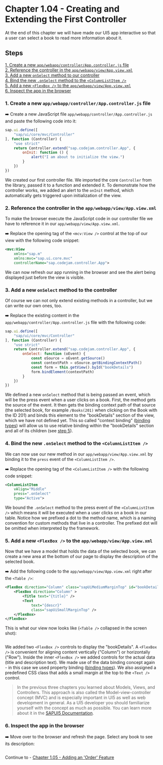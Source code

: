 # Chapter 1.04 - Creating and Extending the First Controller

At the end of this chapter we will have made our UI5 app interactive so that a user can select a book to read more information about it.

## Steps

[1. Create a new `app/webapp/controller/App.controller.js` file](#1-create-a-new-appwebappcontrollerappcontrollerjs-file)<br>
[2. Reference the controller in the `app/webapp/view/App.view.xml`](#2-reference-the-controller-in-the-appwebappviewappviewxml)<br>
[3. Add a new `onSelect` method to our controller](#3-add-a-new-onselect-method-to-the-controller)<br>
[4. Bind the new `.onSelect` method to the `<ColumnListItem />`](#4-bind-the-new-onselect-method-to-the-columnlistitem)<br>
[5. Add a new `<FlexBox />` to the `app/webapp/view/App.view.xml`](#5-add-a-new-flexbox--to-the-appwebappviewappviewxml)<br>
[6. Inspect the app in the browser](#6-inspect-the-app-in-the-browser)<br>

### 1. Create a new `app/webapp/controller/App.controller.js` file

➡️ Create a new JavaScript file `app/webapp/controller/App.controller.js` and paste the following code into it:

```javascript
sap.ui.define([
    "sap/ui/core/mvc/Controller"
], function (Controller) {
    "use strict"
    return Controller.extend("sap.codejam.controller.App", {
        onInit: function () {
            alert("I am about to initialize the view.")
        }
    })
})
```

We created our first controller file. We imported the core `Controller` from the library, passed it to a function and extended it. To demonstrate how the controller works, we added an alert to the `onInit` method, which automatically gets triggered upon initialization of the view.

### 2. Reference the controller in the `app/webapp/view/App.view.xml`

To make the browser execute the JavaScript code in our controller file we have to reference it in our `app/webapp/view/App.view.xml`.

➡️ Replace the opening tag of the `<mcv:View />` control at the top of our view with the following code snippet:

```xml
<mvc:View
    xmlns="sap.m"
    xmlns:mvc="sap.ui.core.mvc"
    controllerName="sap.codejam.controller.App">
```

We can now refresh our app running in the browser and see the alert being displayed just before the view is visible.

### 3. Add a new `onSelect` method to the controller

Of course we can not only extend existing methods in a controller, but we can write our own ones, too.

➡️ Replace the existing content in the `app/webapp/controller/App.controller.js` file with the following code:

```javascript
sap.ui.define([
    "sap/ui/core/mvc/Controller"
], function (Controller) {
    "use strict"
    return Controller.extend("sap.codejam.controller.App", {
        onSelect: function (oEvent) {
            const oSource = oEvent.getSource()
            const contextPath = oSource.getBindingContextPath()
            const form = this.getView().byId("bookDetails")
            form.bindElement(contextPath)
        }
    })
})
```

We defined a new `onSelect` method that is being passed an event, which will be the press event when a user clicks on a book. First, the method gets the source of the event. It then gets the binding context path of that source (the selected book, for example `/Books(201)` when clicking on the Book with the ID 201) and binds this element to the "bookDetails" section of the view, which we have not defined yet. This so called "context binding" ([binding types](https://ui5.sap.com/#/topic/91f0d8ab6f4d1014b6dd926db0e91070)) will allow us to use relative binding within the "bookDetails" section and all of its children (see [step 5](#5-add-a-new-flexbox--to-the-appwebappviewappviewxml)).

### 4. Bind the new `.onSelect` method to the `<ColumnListItem />`

We can now use our new method in our `app/webapp/view/App.view.xml` by binding it to the `press` event of the `<ColumnListItem />`. 

➡️ Replace the opening tag of the `<ColumnListItem />` with the following code snippet:

```xml
<ColumnListItem 
    vAlign="Middle"
    press=".onSelect"
    type="Active">
```

We bound the `.onSelect` method to the press event of the `<ColumnListItem />` which means it will be executed when a user clicks on a book in our table. Notice how we prefixed a dot to the method name, which is a naming convention for custom methods that live in a controller. The prefixed dot will be omitted when interpreted by the framework.

### 5. Add a new `<FlexBox />` to the `app/webapp/view/App.view.xml`

Now that we have a model that holds the data of the selected book, we can create a new area at the bottom of our page to display the description of the selected book.

➡️ Add the following code to the `app/webapp/view/App.view.xml` right after the `<Table />`:

```xml
<FlexBox direction="Column" class="sapUiMediumMarginTop" id="bookDetails">
    <FlexBox direction="Column" >
        <Title text="{title}" />
        <Text 
            text="{descr}"
            class="sapUiSmallMarginTop" />
    </FlexBox>
</FlexBox>
```

This is what our view now looks like (`<Table />` collapsed in the screen shot):

![]()

We added two `<FlexBox />` controls to display the "bookDetails". A `<FlexBox />` is convenient for aligning content vertically ("Column") or horizontally ("Row"). Inside the inner `<FlexBox />` we added controls for the actual data (title and description text). We made use of the data binding concept again - in this case we used property binding ([binding types](https://ui5.sap.com/#/topic/91f0d8ab6f4d1014b6dd926db0e91070)). We also assigned a predefined CSS class that adds a small margin at the top to the `<Text />` control.

> In the previous three chapters you learned about Models, Views, and Controllers. This approach is also called the Model-view-controller concept (MVC) and is especially important in UI5 as well as web development in general. As a UI5 developer you should familiarize yourself with the concept as much as possible. You can learn more about it in the [SAPUI5 Documentation](https://sapui5.hana.ondemand.com/#/topic/91f233476f4d1014b6dd926db0e91070).

### 6. Inspect the app in the browser

➡️ Move over to the browser and refresh the page. Select any book to see its description:

![]()

Continue to - [Chapter 1.05 - Adding an 'Order' Feature](/chapters/1.05-order-feature/)
